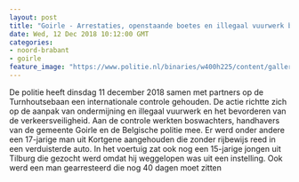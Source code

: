 ```yaml
---
layout: post
title: "Goirle - Arrestaties, openstaande boetes en illegaal vuurwerk bij internationale controle"
date: Wed, 12 Dec 2018 10:12:00 GMT
categories: 
- noord-brabant 
- goirle 
feature_image: "https://www.politie.nl/binaries/w400h225/content/gallery/politie/nieuws/2018/december/08-zw/verkeerscontrole.jpg"
---
```


De politie heeft dinsdag 11 december 2018 samen met partners op de Turnhoutsebaan een internationale controle gehouden. De actie richtte zich op de aanpak van ondermijning en illegaal vuurwerk en het bevorderen van de verkeersveiligheid. Aan de controle werkten boswachters, handhavers van de gemeente Goirle en de Belgische politie mee. Er werd onder andere een 17-jarige man uit Kortgene aangehouden die zonder rijbewijs reed in een verduisterde auto. In het voertuig zat ook nog een 15-jarige jongen uit Tilburg die gezocht werd omdat hij weggelopen was uit een instelling.  Ook werd een man gearresteerd die nog 40 dagen moet zitten
